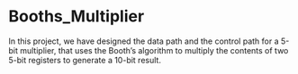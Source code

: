 # Booths_Multiplier
In this project, we have designed the data path and the control path for a 5-bit multiplier, that uses the Booth’s algorithm to multiply the contents of two 5-bit registers to generate a 10-bit result.

